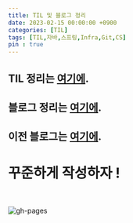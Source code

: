 ```yaml
---
title: TIL 및 블로그 정리
date: 2023-02-15 00:00:00 +0900
categories: [TIL]
tags: [TIL,자바,스프링,Infra,Git,CS]
pin : true
---
```


<script async src="https://pagead2.googlesyndication.com/pagead/js/adsbygoogle.js?client=ca-pub-6892396316078062"
     crossorigin="anonymous"></script>

## TIL 정리는 [**여기에**](https://github.com/seunGit/TIL-TodayILearned).<br>

## 블로그 정리는 [**여기에**](https://seungit.github.io/).

## 이전 블로그는 [**여기에**](https://seungit.tistory.com/).

# 꾸준하게 작성하자 !
<br>

![gh-pages](../../../assets/img/favicons/android-chrome-256x256.png)
